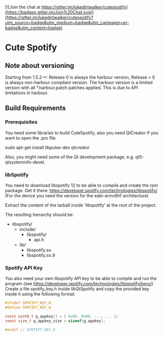 [![Join the chat at https://gitter.im/lukedirtwalker/cutespotify](https://badges.gitter.im/Join%20Chat.svg)](https://gitter.im/lukedirtwalker/cutespotify?utm_source=badge&utm_medium=badge&utm_campaign=pr-badge&utm_content=badge)
# Cute Spotify
## Note about versioning
Starting from 1.5.2-*: Release 0 is always the harbour version, Release > 0 is always non-harbour compliant version.
The harbour version is a limited version with all *.harbour.patch patches applied. This is due to API limitations in harbour.

## Build Requirements
### Prerequisites
You need some libraries to build CuteSpotify, also you need QtCreator if you want to open the .pro file.

sudo apt-get install libpulse-dev qtcreator

Also, you might need some of the Qt development package, e.g. qt5-qtsysteminfo-devel.

### libSpotify
You need to download libspotify 12 to be able to compile and create the rpm package.
Get it there: https://developer.spotify.com/technologies/libspotify/
(For the device you need the version for the eabi-armv6hf architecture)


Extract the content of the tarball inside 'libspotify' at the root of the project.

The resulting hierarchy should be:
* libspotify/
  * include/
    * libspotify/
      * api.h
  * lib/
    * libspotify.so
    * libspotify.so.9

### Spotify API Key
You also need your own libspotify API key to be able to compile and run the program
(see https://developer.spotify.com/technologies/libspotify/keys/)
Create a file spotify_key.h inside libQtSpotify and copy the provided key inside it
using the following format:

```C
#ifndef SPOTIFY_KEY_H
#define SPOTIFY_KEY_H

const uint8_t g_appkey[] = { 0x00, 0x00, ..., ... };
const size_t g_appkey_size = sizeof(g_appkey);

#endif // SPOTIFY_KEY_H
```

